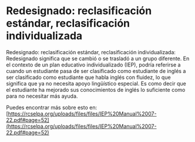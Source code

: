 # Redesignado: reclasificación estándar, reclasificación individualizada
Redesignado: reclasificación estándar, reclasificación individualizada: Redesignado significa que se cambió o se trasladó a un grupo diferente. En el contexto de un plan educativo individualizado (IEP), podría referirse a cuando un estudiante pasa de ser clasificado como estudiante de inglés a ser clasificado como estudiante que habla inglés con fluidez, lo que significa que ya no necesita apoyo lingüístico especial. Es como decir que el estudiante ha mejorado sus conocimientos de inglés lo suficiente como para no necesitar más ayuda.

Puedes encontrar más sobre esto en: [https://rcselpa.org/uploads/files/files/IEP%20Manual%2007-22.pdf#page=52](https://rcselpa.org/uploads/files/files/IEP%20Manual%2007-22.pdf#page=52)

